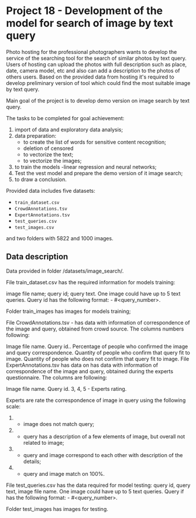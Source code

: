 # Project 18 - Development of the model for search of image by text query

Photo hosting for the professional photographers wants to develop the service of the searching tool for the search of similar photos by text query. Users of hosting can upload the photos with full description such as place, date, camera model, etc and also can add a description to the photos of others users. Based on the provided data from hosting it's required to develop preliminary version of tool which could find the most suitable image by text query.

Main goal of the project is to develop demo version on image search by text query.

The tasks to be completed for goal achievement:
1) import of data and exploratory data analysis;
2) data preparation:
    - to create the list of words for sensitive content recognition;
    - deletion of censored
    - to vectorize the text;
    - to vectorize the images;
3) to train the models -linear regression and neural networks;
4) Test the vest model and prepare the demo version of it image search;
5) to draw a conclusion.

Provided data includes five datasets:
- `train_dataset.csv` 
- `CrowdAnnotations.tsv`
- `ExpertAnnotations.tsv`
- `test_queries.csv`
- `test_images.csv`

and two folders with 5822 and 1000 images.

## Data description
Data provided in folder /datasets/image_search/.

File train_dataset.csv has the required information for models training:

image file name;
query id;
query text.
One image could have up to 5 text queries. Query id has the following format: - <image file name>#<query_number>.

Folder train_images has images for models training;

File CrowdAnnotations.tsv - has data with information of correspondence of the image and query, obtained from crowd source. The columns numbers following:

Image file name.
Query id..
Percentage of people who confirmed the image and query correspondence.
Quantity of people who confirm that query fit to image.
Quantity of people who does not confirm that query fit to image.
File ExpertAnnotations.tsv has data on has data with information of correspondence of the image and query, obtained during the experts questionnaire. The columns are following:

Image file name.
Query id.
3, 4, 5 - Experts rating.

Experts are rate the correspondence of image in query using the following scale:

1) - image does not match query;

2) - query has a description of a few elements of image, but overall not related to image;

3) - query and image correspond to each other with description of the details;

4) - query and image match on 100%.

File test_queries.csv has the data required for model testing: query id, query text, image file name. One image could have up to 5 text queries. Query if has the following format: - <image file name>#<query_number>.

Folder test_images has images for testing.
